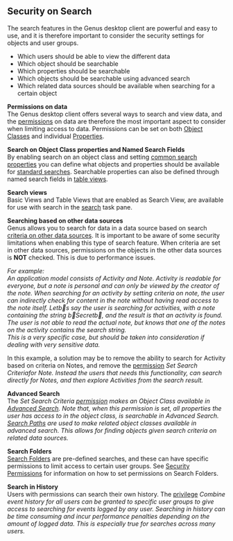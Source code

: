 ## Security on Search

The search features in the Genus desktop client are powerful and easy to use, and it is therefore important to consider the security settings for objects and user groups.

*   Which users should be able to view the different data
*   Which object should be searchable
*   Which properties should be searchable
*   Which objects should be searchable using advanced search
*   Which related data sources should be available when searching for a certain object

**Permissions on data**  
The Genus desktop client offers several ways to search and view data, and the [permissions](../defining-an-app-model/security/security-permissions.md) on data are therefore the most important aspect to consider when limiting access to data. Permissions can be set on both [Object Classes](../defining-an-app-model/object-class/modify-an-object--or-identifier-domain/security.md) and individual [Properties](../defining-an-app-model/object-class-property/modify-an-object-class-property/security.md).

**Search on Object Class properties and Named Search Fields**  
By enabling search on an object class and setting [common search properties](../defining-an-app-model/object-class/modify-an-object--or-identifier-domain/search.md) you can define what objects and properties should be available for [standard searches](../../users/search-and-refine/search-for-objects.md). Searchable properties can also be defined through named search fields in [table views](../defining-an-app-model/tables/views.md).

**Search views**  
Basic Views and Table Views that are enabled as Search View, are available for use with search in the [search](../../users/search-and-refine/search-for-other-data-sources.md) task pane.

**Searching based on other data sources**  
Genus allows you to search for data in a data source based on search [criteria on other data sources](../../users/search-and-refine/search-for-other-data-sources.md). It is important to be aware of some security limitations when enabling this type of search feature. When criteria are set in other data sources, permissions on the objects in the other data sources is **NOT** checked. This is due to performance issues.  

<span style="FONT-STYLE: italic">For example:  
An application model consists of Activity and Note. Activity is readable for everyone, but a note is personal and can only be viewed by the creator of the note. When searching for an activity by setting criteria on note, the user can indirectly check for content in the note without having read access to the note itself. Letb s say the user is searching for activities, with a note containing the string b Secretb , and the result is that an activity is found. The user is not able to read the actual note, but knows that one of the notes on the activity contains the search string.  
This is a very specific case, but should be taken into consideration if dealing with very sensitive data.

In this example, a solution may be to remove the ability to search for Activity based on criteria on Notes, and remove the [permission](../defining-an-app-model/security/security-permissions.md) <span style="FONT-WEIGHT: bold; FONT-STYLE: italic"> <span style="FONT-WEIGHT: normal; FONT-STYLE: italic">Set Search Criteriafor Note. Instead the users that needs this functionality, can search directly for Notes, and then <a id="ID485CC88469A94C62" title="" class="articleLink">explore</a> Activities from the search result.

**Advanced Search**  
The <span style="FONT-WEIGHT: normal; FONT-STYLE: italic">Set Search Criteria [permission](../defining-an-app-model/security/security-permissions.md) makes an Object Class available in [Advanced Search](../../users/search-and-refine/using-advanced-search.md). Note that, when this permission is set, all properties the user has access to in the object class, is searchable in Advanced Search. [Search Paths](../defining-an-app-model/object-class/modify-an-object--or-identifier-domain/search.md) are used to make related object classes available in advanced search. This allows for finding objects given search criteria on related data sources.

**Search Folders**  
[Search Folders](../defining-an-app-model/search-folders.md) are pre-defined searches, and these can have specific permissions to limit access to certain user groups. See [Security Permissions](../defining-an-app-model/security/security-permissions.md) for information on how to set permissions on Search Folders.

**Search in History**  
Users with permissions can search their own history. The [privilege](../defining-an-app-model/security/security-privileges.md)  <span style="FONT-STYLE: italic">Combine event history for all users can be granted to specific user groups to give access to searching for events logged by any user. Searching in history can be time consuming and incur performance penalties depending on the amount of logged data. This is especially true for searches across many users.